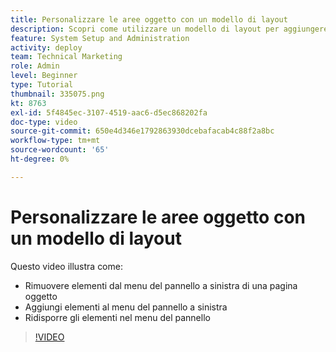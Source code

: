 ```yaml
---
title: Personalizzare le aree oggetto con un modello di layout
description: Scopri come utilizzare un modello di layout per aggiungere, rimuovere e ridisporre gli elementi nel menu del pannello a sinistra in [!DNL  Workfront].
feature: System Setup and Administration
activity: deploy
team: Technical Marketing
role: Admin
level: Beginner
type: Tutorial
thumbnail: 335075.png
kt: 8763
exl-id: 5f4845ec-3107-4519-aac6-d5ec868202fa
doc-type: video
source-git-commit: 650e4d346e1792863930dcebafacab4c88f2a8bc
workflow-type: tm+mt
source-wordcount: '65'
ht-degree: 0%

---
```


# Personalizzare le aree oggetto con un modello di layout

Questo video illustra come:

* Rimuovere elementi dal menu del pannello a sinistra di una pagina oggetto
* Aggiungi elementi al menu del pannello a sinistra
* Ridisporre gli elementi nel menu del pannello

>[!VIDEO](https://video.tv.adobe.com/v/335075/?quality=12&learn=on)
